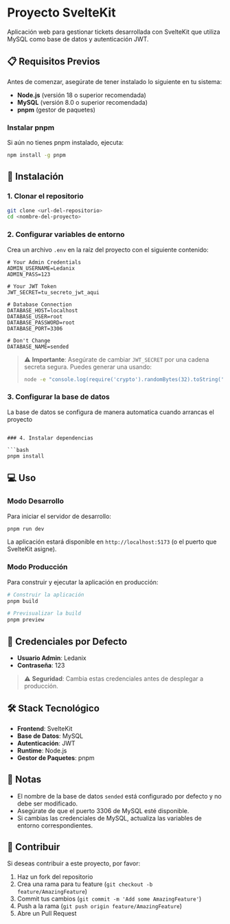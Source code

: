 # Proyecto SvelteKit

Aplicación web para gestionar tickets desarrollada con SvelteKit que utiliza MySQL como base de datos y autenticación JWT.

## 📋 Requisitos Previos

Antes de comenzar, asegúrate de tener instalado lo siguiente en tu sistema:

- **Node.js** (versión 18 o superior recomendada)
- **MySQL** (versión 8.0 o superior recomendada)
- **pnpm** (gestor de paquetes)

### Instalar pnpm

Si aún no tienes pnpm instalado, ejecuta:

```bash
npm install -g pnpm
```

## 🚀 Instalación

### 1. Clonar el repositorio

```bash
git clone <url-del-repositorio>
cd <nombre-del-proyecto>
```

### 2. Configurar variables de entorno

Crea un archivo `.env` en la raíz del proyecto con el siguiente contenido:

```env
# Your Admin Credentials
ADMIN_USERNAME=Ledanix
ADMIN_PASS=123

# Your JWT Token
JWT_SECRET=tu_secreto_jwt_aqui

# Database Connection
DATABASE_HOST=localhost
DATABASE_USER=root
DATABASE_PASSWORD=root
DATABASE_PORT=3306

# Don't Change
DATABASE_NAME=sended
```

> ⚠️ **Importante**: Asegúrate de cambiar `JWT_SECRET` por una cadena secreta segura. Puedes generar una usando:
>
> ```bash
> node -e "console.log(require('crypto').randomBytes(32).toString('hex'))"
> ```

### 3. Configurar la base de datos

La base de datos se configura de manera automatica cuando arrancas el proyecto

````

### 4. Instalar dependencias

```bash
pnpm install
````

## 💻 Uso

### Modo Desarrollo

Para iniciar el servidor de desarrollo:

```bash
pnpm run dev
```

La aplicación estará disponible en `http://localhost:5173` (o el puerto que SvelteKit asigne).

### Modo Producción

Para construir y ejecutar la aplicación en producción:

```bash
# Construir la aplicación
pnpm build

# Previsualizar la build
pnpm preview
```

## 🔐 Credenciales por Defecto

- **Usuario Admin**: Ledanix
- **Contraseña**: 123

> ⚠️ **Seguridad**: Cambia estas credenciales antes de desplegar a producción.

## 🛠️ Stack Tecnológico

- **Frontend**: SvelteKit
- **Base de Datos**: MySQL
- **Autenticación**: JWT
- **Runtime**: Node.js
- **Gestor de Paquetes**: pnpm

## 📝 Notas

- El nombre de la base de datos `sended` está configurado por defecto y no debe ser modificado.
- Asegúrate de que el puerto 3306 de MySQL esté disponible.
- Si cambias las credenciales de MySQL, actualiza las variables de entorno correspondientes.

## 🤝 Contribuir

Si deseas contribuir a este proyecto, por favor:

1. Haz un fork del repositorio
2. Crea una rama para tu feature (`git checkout -b feature/AmazingFeature`)
3. Commit tus cambios (`git commit -m 'Add some AmazingFeature'`)
4. Push a la rama (`git push origin feature/AmazingFeature`)
5. Abre un Pull Request

